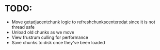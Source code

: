 # TODO:

- Move getadjacentchunk logic to refreshchunkscenteredat since it is not thread safe
- Unload old chunks as we move
- View frustrum culling for performance
- Save chunks to disk once they've been loaded
